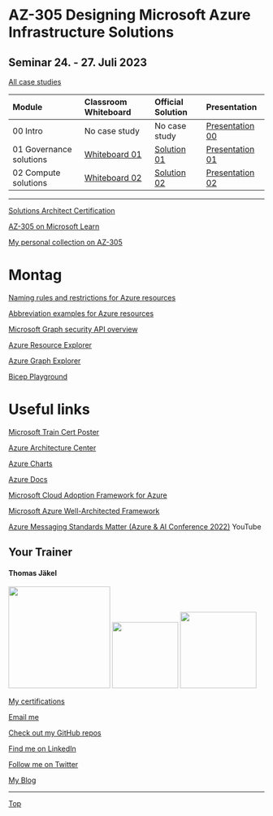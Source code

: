 # AZ-305 Designing Microsoft Azure Infrastructure Solutions

## Seminar 24. - 27. Juli 2023


[All case studies](https://microsoftlearning.github.io/AZ-305-DesigningMicrosoftAzureInfrastructureSolutions/)


| Module  | Classroom Whiteboard | Official Solution | Presentation |
| :-------| :--------------------| :-----------------| :------------|
| 00 Intro                                     | No case study                                         | No case study                                   | [Presentation 00](Presentations/AZ-305-00.pdf) |
| 01 Governance solutions                      | [Whiteboard 01](Whiteboards/AZ-305-Whiteboard-01.pdf) | [Solution 01](Solutions/AZ-305-Solution-01.pdf) | [Presentation 01](Presentations/AZ-305-01.pdf) |
| 02 Compute solutions                         | [Whiteboard 02](Whiteboards/AZ-305-Whiteboard-02.pdf) | [Solution 02](Solutions/AZ-305-Solution-02.pdf) | [Presentation 02](Presentations/AZ-305-02.pdf) |


---

[Solutions Architect Certification](https://docs.microsoft.com/en-us/learn/certifications/azure-solutions-architect/)

[AZ-305 on Microsoft Learn](https://aka.ms/AZ-305StudentMaterials)

[My personal collection on AZ-305](https://learn.microsoft.com/en-us/users/tjaekel/collections/wpm1t2xg5z6e1w)




# Montag

[Naming rules and restrictions for Azure resources](https://learn.microsoft.com/en-us/azure/azure-resource-manager/management/resource-name-rules)

[Abbreviation examples for Azure resources](https://learn.microsoft.com/en-us/azure/cloud-adoption-framework/ready/azure-best-practices/resource-abbreviations)

[Microsoft Graph security API overview](https://learn.microsoft.com/en-us/graph/security-concept-overview)

[Azure Resource Explorer](https://resources.azure.com/)

[Azure Graph Explorer](https://developer.microsoft.com/en-us/graph/graph-explorer)

[Bicep Playground](https://bicepdemo.z22.web.core.windows.net/)




# Useful links

[Microsoft Train Cert Poster](https://aka.ms/TrainCertPoster)

[Azure Architecture Center](https://docs.microsoft.com/en-us/azure/architecture/)

[Azure Charts](https://https://azurecharts.com/)

[Azure Docs](https://https://docs.microsoft.com/en-us/azure/)

[Microsoft Cloud Adoption Framework for Azure](https://docs.microsoft.com/en-us/azure/cloud-adoption-framework/)

[Microsoft Azure Well-Architected Framework](https://docs.microsoft.com/en-us/azure/architecture/framework/)

[Azure Messaging Standards Matter (Azure & AI Conference 2022)](https://www.youtube.com/watch?v=FVOhLqE9fzw) YouTube




##  Your Trainer
#### Thomas Jäkel

<img src="https://download69118.blob.core.windows.net/anon/Profilbild.jpg" width="200"/>
<a href="https://www.credly.com/badges/466d883d-ecb7-4d26-902e-a97ea1492e4d/public_url"><img src="https://download69118.blob.core.windows.net/anon/microsoft-certified-trainer-2023-2024.png" width="130"/></a>
<a href="https://www.credly.com/badges/fc4737d8-923a-4d37-8f1a-497c08a7c1ff/public_url"><img src="https://download69118.blob.core.windows.net/anon/AAI-badge.png" width="150"/></a>

[My certifications](https://www.credly.com/users/thomas-jakel)

[Email me](mailto:thomas.jaekel@brainymotion.de?subject=AZ-305)

[Check out my GitHub repos](https://github.com/www42)

[Find me on LinkedIn](https://linkedin.com/in/tjkkll)

[Follow me on Twitter](https://twitter.com/tjkkll)

[My Blog](https://blog.az.training)

---

[Top](#az-305-designing-microsoft-azure-infrastructure-solutions)